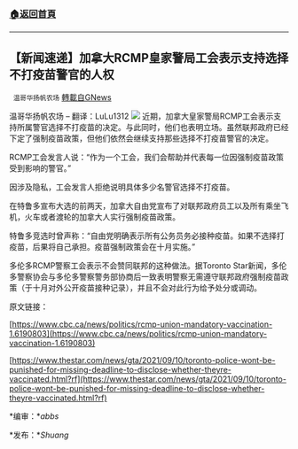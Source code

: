 ###  [:house:返回首頁](https://github.com/ourhimalayas/txt)
---


## 【新闻速递】加拿大RCMP皇家警局工会表示支持选择不打疫苗警官的人权
` 温哥华扬帆农场` [轉載自GNews](https://gnews.org/zh-hans/1573472/)

温哥华扬帆农场 – 翻译：LuLu1312
![](https://assets.gnews.org/wp-content/uploads/2021/10/20211004-RCMPLuLu1312.jpg)
近期，加拿大皇家警局RCMP工会表示支持所属警官选择不打疫苗的决定。与此同时，他们也表明立场。虽然联邦政府已经下定了强制疫苗政策，但他们依然会继续支持那些选择不打疫苗警官的决定。

RCMP工会发言人说：“作为一个工会，我们会帮助并代表每一位因强制疫苗政策受到影响的警官。”

因涉及隐私，工会发言人拒绝说明具体多少名警官选择不打疫苗。

在特鲁多宣布大选的前两天，加拿大自由党宣布了对联邦政府员工以及所有乘坐飞机，火车或者渡轮的加拿大人实行强制疫苗政策。

特鲁多竞选时曾声称：“自由党明确表示所有公务员务必接种疫苗。如果不选择打疫苗，后果将自己承担。疫苗强制政策会在十月实施。”

多伦多RCMP警察工会表示不会赞同联邦的这种做法。据Toronto Star新闻，多伦多警察协会与多伦多警察警务部协商后一致表明警察无需遵守联邦政府强制疫苗政策（于十月对外公开疫苗接种记录），并且不会对此行为给予处分或调动。

原文链接：

[https://www.cbc.ca/news/politics/rcmp-union-mandatory-vaccination-1.6190803](https://www.cbc.ca/news/politics/rcmp-union-mandatory-vaccination-1.6190803)

[https://www.thestar.com/news/gta/2021/09/10/toronto-police-wont-be-punished-for-missing-deadline-to-disclose-whether-theyre-vaccinated.html?rf](https://www.thestar.com/news/gta/2021/09/10/toronto-police-wont-be-punished-for-missing-deadline-to-disclose-whether-theyre-vaccinated.html?rf)

*编审：**abbs*

*发布：**Shuang*
